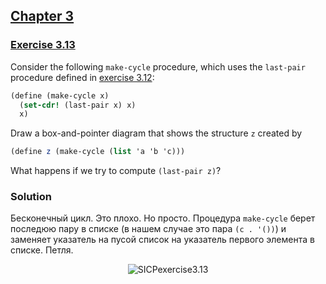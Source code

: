 ## [Chapter 3](../index.md#3-Modularity-Objects-and-State)

### [Exercise 3.13](https://mitpress.mit.edu/sites/default/files/sicp/full-text/book/book-Z-H-22.html#%_thm_3.13)

Consider the following `make-cycle` procedure, which uses the `last-pair` procedure defined in [exercise 3.12](https://mitpress.mit.edu/sites/default/files/sicp/full-text/book/book-Z-H-22.html#%_thm_3.12):

```scheme
(define (make-cycle x)
  (set-cdr! (last-pair x) x)
  x)
```

Draw a box-and-pointer diagram that shows the structure `z` created by

```scheme
(define z (make-cycle (list 'a 'b 'c)))
```

What happens if we try to compute `(last-pair z)`? 

### Solution

Бесконечный цикл. Это плохо. Но просто. Процедура `make-cycle` берет последюю пару в списке (в нашем случае это пара `(c . '())`) и заменяет указатель на пусой список на указатель первого элемента в списке. Петля.

<p align="center">
  <img src="https://i.ibb.co/5sfd5Jh/SICPexercise3-13.png" alt="SICPexercise3.13" title="SICPexercise3.13">
</p>

